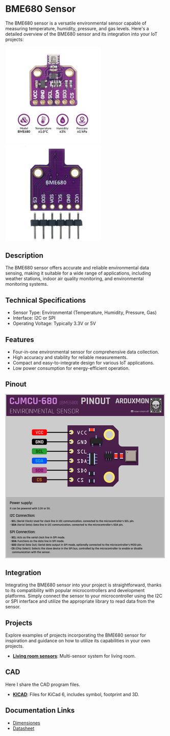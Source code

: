 # BME680 Sensor

The BME680 sensor is a versatile environmental sensor capable of measuring temperature, humidity, pressure, and gas levels. Here's a detailed overview of the BME680 sensor and its integration into your IoT projects:


[<img src="pictures/BME680-front.jpg" width="300" alt="Front"/>](pictures/BME680-front.jpg)
[<img src="pictures/BME680-back.jpg" width="300" alt="Back"/>](pictures/BME680-back.jpg)

## Description
  The BME680 sensor offers accurate and reliable environmental data sensing, making it suitable for a wide range of applications, including weather stations, indoor air quality monitoring, and environmental monitoring systems.

## Technical Specifications
  - Sensor Type: Environmental (Temperature, Humidity, Pressure, Gas)
  - Interface: I2C or SPI
  - Operating Voltage: Typically 3.3V or 5V

## Features
  - Four-in-one environmental sensor for comprehensive data collection.
  - High accuracy and stability for reliable measurements.
  - Compact and easy-to-integrate design for various IoT applications.
  - Low power consumption for energy-efficient operation.


## Pinout
[<img src="schemas/BME680-Pinout.png" width="500" alt="Pinout"/>](schemas/BME680-Pinout.png)

## Integration
  Integrating the BME680 sensor into your project is straightforward, thanks to its compatibility with popular microcontrollers and development platforms. Simply connect the sensor to your microcontroller using the I2C or SPI interface and utilize the appropriate library to read data from the sensor.

## Projects
  Explore examples of projects incorporating the BME680 sensor for inspiration and guidance on how to utilize its capabilities in your own projects.

- [**Living room sensors**](../../../../Projects/Living%20room%20sensors/README.md): Multi-sensor system for living room.

## CAD
Here I share the CAD program files.
- [**KICAD**](cad/KICAD-CJMCU-680.zip): Files for KiCad 6, includes symbol, footprint and 3D.


## Documentation Links

- [Dimensiones](schemas/dimensiones-BME680.jpg)
- [Datasheet](pdf/BME680.pdf)
